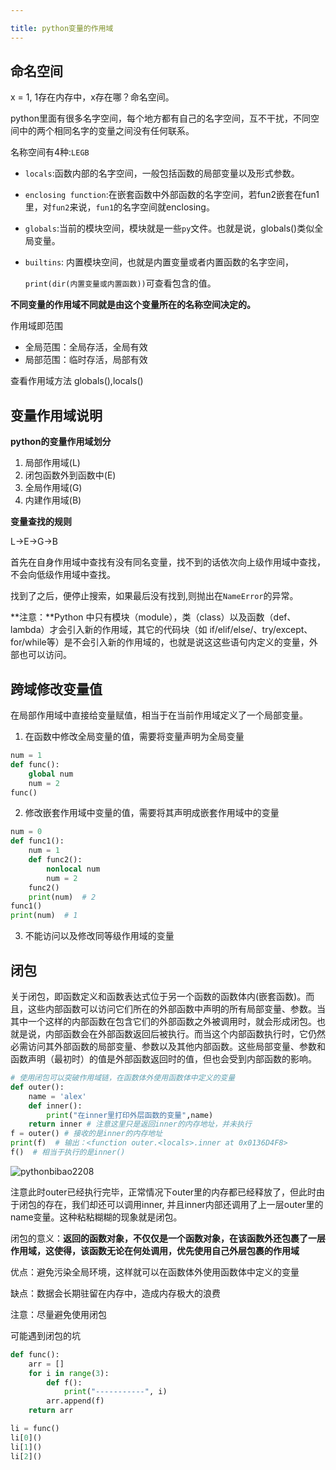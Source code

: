 ```yaml
---

title: python变量的作用域
---
```


## 命名空间

x = 1, 1存在内存中，x存在哪？命名空间。

python里面有很多名字空间，每个地方都有自己的名字空间，互不干扰，不同空间中的两个相同名字的变量之间没有任何联系。

名称空间有4种:`LEGB`

- `locals`:函数内部的名字空间，一般包括函数的局部变量以及形式参数。

- `enclosing function`:在嵌套函数中外部函数的名字空间，若fun2嵌套在fun1里，对`fun2`来说，`fun1`的名字空间就enclosing。

- `globals`:当前的模块空间，模块就是一些`py`文件。也就是说，globals()类似全局变量。

- `builtins`: 内置模块空间，也就是内置变量或者内置函数的名字空间，

  `print(dir(内置变量或内置函数))`可查看包含的值。

**不同变量的作用域不同就是由这个变量所在的名称空间决定的。**

作用域即范围

- 全局范围：全局存活，全局有效
- 局部范围：临时存活，局部有效

查看作用域方法 globals(),locals()

## 变量作用域说明

**python的变量作用域划分**

1. 局部作用域(L)
2. 闭包函数外到函数中(E)
3. 全局作用域(G)
4. 内建作用域(B)

**变量查找的规则**

L->E->G->B

首先在自身作用域中查找有没有同名变量，找不到的话依次向上级作用域中查找，不会向低级作用域中查找。

找到了之后，便停止搜索，如果最后没有找到,则抛出在`NameError`的异常。

**注意：**Python 中只有模块（module），类（class）以及函数（def、lambda）才会引入新的作用域，其它的代码块（如 if/elif/else/、try/except、for/while等）是不会引入新的作用域的，也就是说这这些语句内定义的变量，外部也可以访问。



## 跨域修改变量值

在局部作用域中直接给变量赋值，相当于在当前作用域定义了一个局部变量。



1. 在函数中修改全局变量的值，需要将变量声明为全局变量

```python
num = 1
def func():
	global num
    num = 2
func()
```

2. 修改嵌套作用域中变量的值，需要将其声明成嵌套作用域中的变量

```python
num = 0
def func1():
    num = 1
    def func2():
        nonlocal num
        num = 2
    func2()
    print(num)  # 2
func1()
print(num)  # 1
```

3. 不能访问以及修改同等级作用域的变量

## 闭包

关于闭包，即函数定义和函数表达式位于另一个函数的函数体内(嵌套函数)。而且，这些内部函数可以访问它们所在的外部函数中声明的所有局部变量、参数。当其中一个这样的内部函数在包含它们的外部函数之外被调用时，就会形成闭包。也就是说，内部函数会在外部函数返回后被执行。而当这个内部函数执行时，它仍然必需访问其外部函数的局部变量、参数以及其他内部函数。这些局部变量、参数和函数声明（最初时）的值是外部函数返回时的值，但也会受到内部函数的影响。

```python
# 使用闭包可以突破作用域链，在函数体外使用函数体中定义的变量
def outer():
    name = 'alex'
    def inner():
        print("在inner里打印外层函数的变量",name)
    return inner # 注意这里只是返回inner的内存地址，并未执行
f = outer() # 接收的是inner的内存地址
print(f)  # 输出：<function outer.<locals>.inner at 0x0136D4F8>
f()  # 相当于执行的是inner()
```

![pythonbibao2208](https://leo-1258140835.cos.ap-guangzhou.myqcloud.com/blogimages/pythonbibao2208.gif)

注意此时outer已经执行完毕，正常情况下outer里的内存都已经释放了，但此时由于闭包的存在，我们却还可以调用inner, 并且inner内部还调用了上一层outer里的name变量。这种粘粘糊糊的现象就是闭包。

闭包的意义：**返回的函数对象，不仅仅是一个函数对象，在该函数外还包裹了一层作用域，这使得，该函数无论在何处调用，优先使用自己外层包裹的作用域**

优点：避免污染全局环境，这样就可以在函数体外使用函数体中定义的变量

缺点：数据会长期驻留在内存中，造成内存极大的浪费

注意：尽量避免使用闭包



可能遇到闭包的坑

```python
def func():
    arr = []
    for i in range(3):
        def f():
            print("-----------", i)
        arr.append(f)
    return arr

li = func()
li[0]()
li[1]()
li[2]()
```

